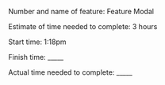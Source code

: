 Number and name of feature: 
Feature Modal

Estimate of time needed to complete: 3 hours

Start time: 1:18pm

Finish time: _____

Actual time needed to complete: _____